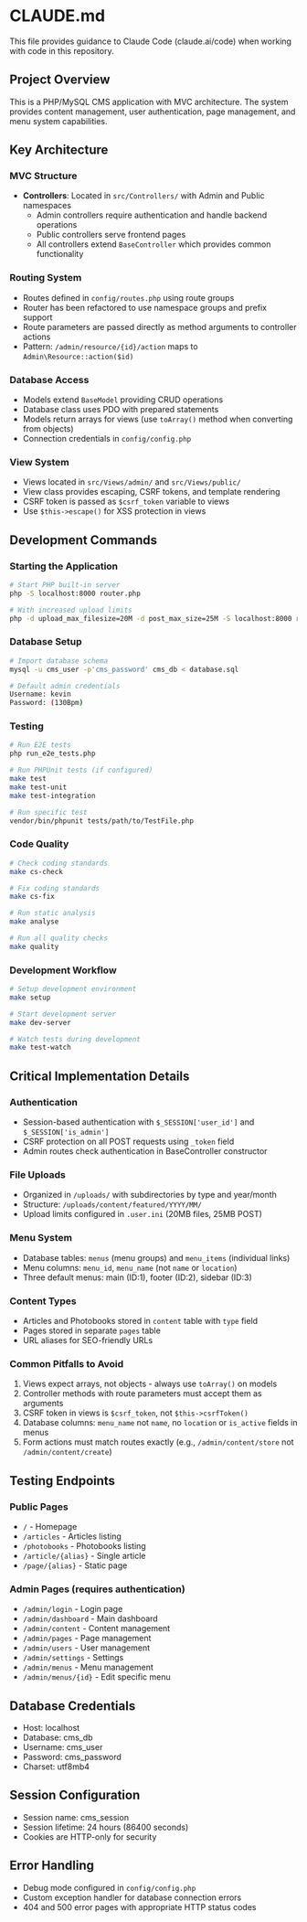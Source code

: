 # CLAUDE.md

This file provides guidance to Claude Code (claude.ai/code) when working with code in this repository.

## Project Overview

This is a PHP/MySQL CMS application with MVC architecture. The system provides content management, user authentication, page management, and menu system capabilities.

## Key Architecture

### MVC Structure
- **Controllers**: Located in `src/Controllers/` with Admin and Public namespaces
  - Admin controllers require authentication and handle backend operations
  - Public controllers serve frontend pages
  - All controllers extend `BaseController` which provides common functionality

### Routing System
- Routes defined in `config/routes.php` using route groups
- Router has been refactored to use namespace groups and prefix support
- Route parameters are passed directly as method arguments to controller actions
- Pattern: `/admin/resource/{id}/action` maps to `Admin\Resource::action($id)`

### Database Access
- Models extend `BaseModel` providing CRUD operations
- Database class uses PDO with prepared statements
- Models return arrays for views (use `toArray()` method when converting from objects)
- Connection credentials in `config/config.php`

### View System
- Views located in `src/Views/admin/` and `src/Views/public/`
- View class provides escaping, CSRF tokens, and template rendering
- CSRF token is passed as `$csrf_token` variable to views
- Use `$this->escape()` for XSS protection in views

## Development Commands

### Starting the Application
```bash
# Start PHP built-in server
php -S localhost:8000 router.php

# With increased upload limits
php -d upload_max_filesize=20M -d post_max_size=25M -S localhost:8000 router.php
```

### Database Setup
```bash
# Import database schema
mysql -u cms_user -p'cms_password' cms_db < database.sql

# Default admin credentials
Username: kevin
Password: (130Bpm)
```

### Testing
```bash
# Run E2E tests
php run_e2e_tests.php

# Run PHPUnit tests (if configured)
make test
make test-unit
make test-integration

# Run specific test
vendor/bin/phpunit tests/path/to/TestFile.php
```

### Code Quality
```bash
# Check coding standards
make cs-check

# Fix coding standards
make cs-fix

# Run static analysis
make analyse

# Run all quality checks
make quality
```

### Development Workflow
```bash
# Setup development environment
make setup

# Start development server
make dev-server

# Watch tests during development
make test-watch
```

## Critical Implementation Details

### Authentication
- Session-based authentication with `$_SESSION['user_id']` and `$_SESSION['is_admin']`
- CSRF protection on all POST requests using `_token` field
- Admin routes check authentication in BaseController constructor

### File Uploads
- Organized in `/uploads/` with subdirectories by type and year/month
- Structure: `/uploads/content/featured/YYYY/MM/`
- Upload limits configured in `.user.ini` (20MB files, 25MB POST)

### Menu System
- Database tables: `menus` (menu groups) and `menu_items` (individual links)
- Menu columns: `menu_id`, `menu_name` (not `name` or `location`)
- Three default menus: main (ID:1), footer (ID:2), sidebar (ID:3)

### Content Types
- Articles and Photobooks stored in `content` table with `type` field
- Pages stored in separate `pages` table
- URL aliases for SEO-friendly URLs

### Common Pitfalls to Avoid
1. Views expect arrays, not objects - always use `toArray()` on models
2. Controller methods with route parameters must accept them as arguments
3. CSRF token in views is `$csrf_token`, not `$this->csrfToken()`
4. Database columns: `menu_name` not `name`, no `location` or `is_active` fields in menus
5. Form actions must match routes exactly (e.g., `/admin/content/store` not `/admin/content/create`)

## Testing Endpoints

### Public Pages
- `/` - Homepage
- `/articles` - Articles listing
- `/photobooks` - Photobooks listing
- `/article/{alias}` - Single article
- `/page/{alias}` - Static page

### Admin Pages (requires authentication)
- `/admin/login` - Login page
- `/admin/dashboard` - Main dashboard
- `/admin/content` - Content management
- `/admin/pages` - Page management
- `/admin/users` - User management
- `/admin/settings` - Settings
- `/admin/menus` - Menu management
- `/admin/menus/{id}` - Edit specific menu

## Database Credentials
- Host: localhost
- Database: cms_db
- Username: cms_user
- Password: cms_password
- Charset: utf8mb4

## Session Configuration
- Session name: cms_session
- Session lifetime: 24 hours (86400 seconds)
- Cookies are HTTP-only for security

## Error Handling
- Debug mode configured in `config/config.php`
- Custom exception handler for database connection errors
- 404 and 500 error pages with appropriate HTTP status codes